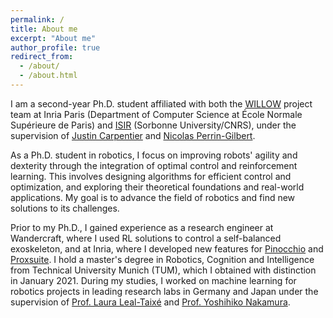 ```yaml
---
permalink: /
title: About me
excerpt: "About me"
author_profile: true
redirect_from: 
  - /about/
  - /about.html
---
```


I am a second-year Ph.D. student affiliated with both the [WILLOW](https://www.di.ens.fr/willow/) project team at Inria Paris (Department of Computer Science at École Normale Supérieure de Paris) and [ISIR](https://www.isir.upmc.fr/isir/presentation/?lang=en) (Sorbonne University/CNRS), under the supervision of [Justin Carpentier](https://jcarpent.github.io) and [Nicolas Perrin-Gilbert](https://www.isir.upmc.fr/personnel/perrin/?lang=en). 

As a Ph.D. student in robotics, I focus on improving robots' agility and dexterity through the integration of optimal control and reinforcement learning. This involves designing algorithms for efficient control and optimization, and exploring their theoretical foundations and real-world applications. My goal is to advance the field of robotics and find new solutions to its challenges.

Prior to my Ph.D., I gained experience as a research engineer at Wandercraft, where I used RL solutions to control a self-balanced exoskeleton, and at Inria, where I developed new features for [Pinocchio](https://github.com/stack-of-tasks/pinocchio) and [Proxsuite](https://github.com/simple-robotics/proxsuite). I hold a master's degree in Robotics, Cognition and Intelligence from Technical University Munich (TUM), which I obtained with distinction in January 2021. During my studies, I worked on machine learning for robotics projects in leading research labs in Germany and Japan under the supervision of [Prof. Laura Leal-Taixé](https://dvl.in.tum.de/team/lealtaixe/) and [Prof. Yoshihiko Nakamura](https://scholar.google.com/citations?user=gkFd-RcAAAAJ&hl=en).
